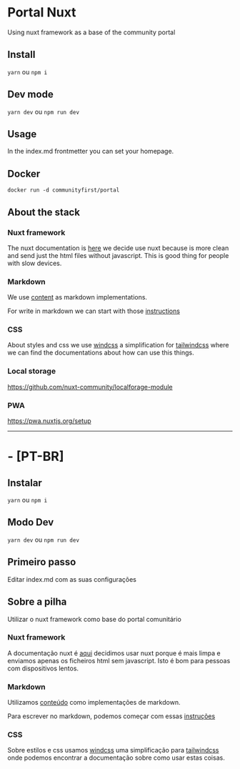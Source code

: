 # Portal Nuxt

Using nuxt framework as a base of the community portal

## Install

`yarn`
ou
`npm i`

## Dev mode

`yarn dev`
ou
`npm run dev`

## Usage

In the index.md frontmetter you can set your homepage.

## Docker

`docker run -d communityfirst/portal`

## About the stack

### Nuxt framework

The nuxt documentation is [here](https://nuxtjs.org/docs) we decide use nuxt because is more clean and send just the html files without javascript. This is good thing for people with slow devices.

### Markdown

We use [content](https://content.nuxtjs.org/) as markdown implementations.

For write in markdown we can start with those [instructions](https://nuxtjs.org/blog/creating-blog-with-nuxt-content#adding-an-icon-to-our-headings-anchor)

### CSS

About styles and css we use [windcss](https://windicss.org/features/important-prefix.html) a simplification for [tailwindcss](https://tailwindcss.com/docs) where we can find the documentations about how can use this things.

### Local storage

https://github.com/nuxt-community/localforage-module

### PWA

https://pwa.nuxtjs.org/setup

---

# - [PT-BR]

## Instalar

`yarn`
ou
`npm i`

## Modo Dev

`yarn dev`
ou
`npm run dev`

## Primeiro passo

Editar index.md com as suas configurações

## Sobre a pilha

Utilizar o nuxt framework como base do portal comunitário

### Nuxt framework

A documentação nuxt é [aqui](https://nuxtjs.org/docs) decidimos usar nuxt porque é mais limpa e enviamos apenas os ficheiros html sem javascript. Isto é bom para pessoas com dispositivos lentos.

### Markdown

Utilizamos [conteúdo](https://content.nuxtjs.org/) como implementações de markdown.

Para escrever no markdown, podemos começar com essas [instruções](https://nuxtjs.org/blog/creating-blog-with-nuxt-content#adding-an-icon-to-our-headings-anchor)

### CSS

Sobre estilos e css usamos [windcss](https://windicss.org/features/important-prefix.html) uma simplificação para [tailwindcss](https://tailwindcss.com/docs) onde podemos encontrar a documentação sobre como usar estas coisas.
